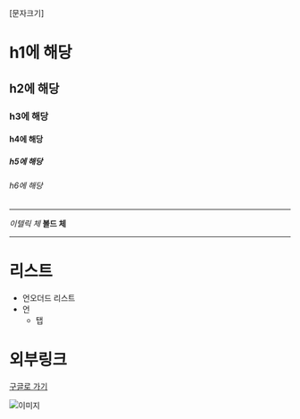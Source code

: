 [문자크기]


# h1에 해당
## h2에 해당
### h3에 해당
#### h4에 해당
##### h5에 해당
###### h6에 해당
---
*이텔릭 체*
**볼드 체**

---

# 리스트
* 언오더드 리스트
* 언
    * 탭
        
# 외부링크
[구글로 가기](https://www.google.com "구글링크")

![이미지](img.jpg "이미지")